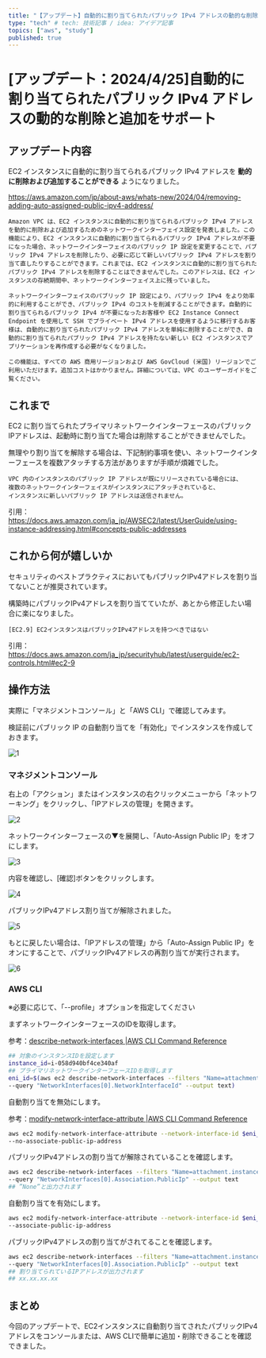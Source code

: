 ```yaml
---
title: "【アップデート】自動的に割り当てられたパブリック IPv4 アドレスの動的な削除と追加をサポート" # 記事のタイトル
type: "tech" # tech: 技術記事 / idea: アイデア記事
topics: ["aws", "study"]
published: true
---
```


# [アップデート：2024/4/25]自動的に割り当てられたパブリック IPv4 アドレスの動的な削除と追加をサポート

## アップデート内容

EC2 インスタンスに自動的に割り当てられるパブリック IPv4 アドレスを **動的に削除および追加することができる** ようになりました。

https://aws.amazon.com/jp/about-aws/whats-new/2024/04/removing-adding-auto-assigned-public-ipv4-address/

```text
Amazon VPC は、EC2 インスタンスに自動的に割り当てられるパブリック IPv4 アドレスを動的に削除および追加するためのネットワークインターフェイス設定を発表しました。この機能により、EC2 インスタンスに自動的に割り当てられるパブリック IPv4 アドレスが不要になった場合、ネットワークインターフェイスのパブリック IP 設定を変更することで、パブリック IPv4 アドレスを削除したり、必要に応じて新しいパブリック IPv4 アドレスを割り当て直したりすることができます。これまでは、EC2 インスタンスに自動的に割り当てられたパブリック IPv4 アドレスを削除することはできませんでした。このアドレスは、EC2 インスタンスの存続期間中、ネットワークインターフェイス上に残っていました。

ネットワークインターフェイスのパブリック IP 設定により、パブリック IPv4 をより効率的に利用することができ、パブリック IPv4 のコストを削減することができます。自動的に割り当てられるパブリック IPv4 が不要になったお客様や EC2 Instance Connect Endpoint を使用して SSH でプライベート IPv4 アドレスを使用するように移行するお客様は、自動的に割り当てられたパブリック IPv4 アドレスを単純に削除することができ、自動的に割り当てられたパブリック IPv4 アドレスを持たない新しい EC2 インスタンスでアプリケーションを再作成する必要がなくなりました。

この機能は、すべての AWS 商用リージョンおよび AWS GovCloud (米国) リージョンでご利用いただけます。追加コストはかかりません。詳細については、VPC のユーザーガイドをご覧ください。
```

## これまで

EC2 に割り当てられたプライマリネットワークインターフェースのパブリックIPアドレスは、起動時に割り当てた場合は削除することができませんでした。

無理やり割り当てを解除する場合は、下記制約事項を使い、ネットワークインターフェースを複数アタッチする方法がありますが手順が煩雑でした。

```text
VPC 内のインスタンスのパブリック IP アドレスが既にリリースされている場合には、
複数のネットワークインターフェイスがインスタンスにアタッチされていると、
インスタンスに新しいパブリック IP アドレスは送信されません。
```
引用：https://docs.aws.amazon.com/ja_jp/AWSEC2/latest/UserGuide/using-instance-addressing.html#concepts-public-addresses


## これから何が嬉しいか

セキュリティのベストプラクティスにおいてもパブリックIPv4アドレスを割り当てないことが推奨されています。

構築時にパブリックIPv4アドレスを割り当てていたが、あとから修正したい場合に楽になりました。

```text
[EC2.9] EC2インスタンスはパブリックIPv4アドレスを持つべきではない
```
引用：https://docs.aws.amazon.com/ja_jp/securityhub/latest/userguide/ec2-controls.html#ec2-9

## 操作方法

実際に「マネジメントコンソール」と「AWS CLI」で確認してみます。

検証前にパブリック IP の自動割り当てを「有効化」でインスタンスを作成しておきます。

![1](/images/ec2-remove-pubipadr/1.jpg)

### マネジメントコンソール

右上の「アクション」またはインスタンスの右クリックメニューから「ネットワーキング」をクリックし、「IPアドレスの管理」を開きます。

![2](/images/ec2-remove-pubipadr/2.jpg)

ネットワークインターフェースの▼を展開し、「Auto-Assign Public IP」をオフにします。

![3](/images/ec2-remove-pubipadr/3.jpg)

内容を確認し、[確認]ボタンをクリックします。

![4](/images/ec2-remove-pubipadr/4.jpg)

パブリックIPv4アドレス割り当てが解除されました。

![5](/images/ec2-remove-pubipadr/5.jpg)

もとに戻したい場合は、「IPアドレスの管理」から「Auto-Assign Public IP」をオンにすることで、パブリックIPv4アドレスの再割り当てが実行されます。

![6](/images/ec2-remove-pubipadr/6.jpg)

### AWS CLI

※必要に応じて、「--profile」オプションを指定してください

まずネットワークインターフェースのIDを取得します。

参考：[describe-network-interfaces |AWS CLI Command Reference](https://docs.aws.amazon.com/cli/latest/reference/ec2/describe-network-interfaces.html)

```sh
## 対象のインスタンスIDを設定します
instance_id=i-058d940bf4ce340af
## プライマリネットワークインターフェースIDを取得します
eni_id=$(aws ec2 describe-network-interfaces --filters "Name=attachment.instance-id,Values=$instance_id" \
--query "NetworkInterfaces[0].NetworkInterfaceId" --output text)
```

自動割り当てを無効にします。

参考：[modify-network-interface-attribute |AWS CLI Command Reference](https://docs.aws.amazon.com/cli/latest/reference/ec2/modify-network-interface-attribute.html)

```sh
aws ec2 modify-network-interface-attribute --network-interface-id $eni_id \
--no-associate-public-ip-address
```

パブリックIPv4アドレスの割り当てが解除されていることを確認します。

```sh
aws ec2 describe-network-interfaces --filters "Name=attachment.instance-id,Values=$instance_id" \
--query "NetworkInterfaces[0].Association.PublicIp" --output text
## ”None”と出力されます
```

自動割り当てを有効にします。

```sh
aws ec2 modify-network-interface-attribute --network-interface-id $eni_id \
--associate-public-ip-address
```

パブリックIPv4アドレスの割り当てがされてることを確認します。

```sh
aws ec2 describe-network-interfaces --filters "Name=attachment.instance-id,Values=$instance_id" \
--query "NetworkInterfaces[0].Association.PublicIp" --output text
## 割り当てられているIPアドレスが出力されます
## xx.xx.xx.xx
```

## まとめ

今回のアップデートで、EC2インスタンスに自動割り当てされたパブリックIPv4アドレスをコンソールまたは、AWS CLIで簡単に追加・削除できることを確認できました。


